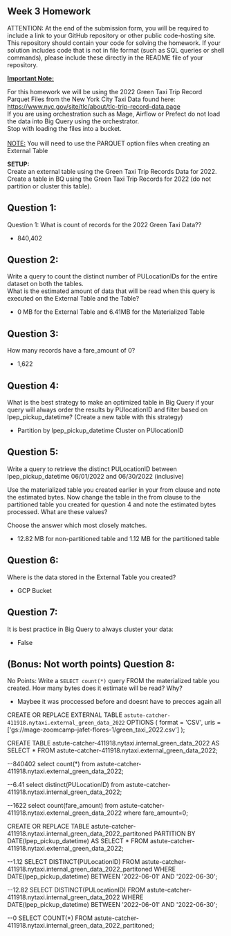 ## Week 3 Homework
ATTENTION: At the end of the submission form, you will be required to include a link to your GitHub repository or other public code-hosting site. This repository should contain your code for solving the homework. If your solution includes code that is not in file format (such as SQL queries or shell commands), please include these directly in the README file of your repository.

<b><u>Important Note:</b></u> <p> For this homework we will be using the 2022 Green Taxi Trip Record Parquet Files from the New York
City Taxi Data found here: </br> https://www.nyc.gov/site/tlc/about/tlc-trip-record-data.page </br>
If you are using orchestration such as Mage, Airflow or Prefect do not load the data into Big Query using the orchestrator.</br> 
Stop with loading the files into a bucket. </br></br>
<u>NOTE:</u> You will need to use the PARQUET option files when creating an External Table</br>

<b>SETUP:</b></br>
Create an external table using the Green Taxi Trip Records Data for 2022. </br>
Create a table in BQ using the Green Taxi Trip Records for 2022 (do not partition or cluster this table). </br>
</p>

## Question 1:
Question 1: What is count of records for the 2022 Green Taxi Data??
- 840,402


## Question 2:
Write a query to count the distinct number of PULocationIDs for the entire dataset on both the tables.</br> 
What is the estimated amount of data that will be read when this query is executed on the External Table and the Table?

- 0 MB for the External Table and 6.41MB for the Materialized Table



## Question 3:
How many records have a fare_amount of 0?

- 1,622

## Question 4:
What is the best strategy to make an optimized table in Big Query if your query will always order the results by PUlocationID and filter based on lpep_pickup_datetime? (Create a new table with this strategy)

- Partition by lpep_pickup_datetime  Cluster on PUlocationID


## Question 5:
Write a query to retrieve the distinct PULocationID between lpep_pickup_datetime
06/01/2022 and 06/30/2022 (inclusive)</br>

Use the materialized table you created earlier in your from clause and note the estimated bytes. Now change the table in the from clause to the partitioned table you created for question 4 and note the estimated bytes processed. What are these values? </br>

Choose the answer which most closely matches.</br> 

- 12.82 MB for non-partitioned table and 1.12 MB for the partitioned table



## Question 6: 
Where is the data stored in the External Table you created?

- GCP Bucket


## Question 7:
It is best practice in Big Query to always cluster your data:

- False


## (Bonus: Not worth points) Question 8:
No Points: Write a `SELECT count(*)` query FROM the materialized table you created. How many bytes does it estimate will be read? Why?
- Maybee it was proccessed before and doesnt have to precces again all 
 

CREATE OR REPLACE EXTERNAL TABLE `astute-catcher-411918.nytaxi.external_green_data_2022`
OPTIONS (
  format = 'CSV',
  uris = ['gs://mage-zoomcamp-jafet-flores-1/green_taxi_2022.csv'] 
);

CREATE TABLE astute-catcher-411918.nytaxi.internal_green_data_2022
AS SELECT * FROM astute-catcher-411918.nytaxi.external_green_data_2022;

--840402
select count(*) from astute-catcher-411918.nytaxi.external_green_data_2022;

--6.41
select distinct(PULocationID) from  astute-catcher-411918.nytaxi.internal_green_data_2022;

--1622
select count(fare_amount) from astute-catcher-411918.nytaxi.external_green_data_2022 where fare_amount=0;


CREATE OR REPLACE TABLE astute-catcher-411918.nytaxi.internal_green_data_2022_partitoned
PARTITION BY
DATE(lpep_pickup_datetime) AS
SELECT * FROM astute-catcher-411918.nytaxi.external_green_data_2022;

--1.12
SELECT DISTINCT(PULocationID)
FROM astute-catcher-411918.nytaxi.internal_green_data_2022_partitoned
WHERE DATE(lpep_pickup_datetime) BETWEEN '2022-06-01' AND '2022-06-30';

--12.82
SELECT DISTINCT(PULocationID)
FROM astute-catcher-411918.nytaxi.internal_green_data_2022
WHERE DATE(lpep_pickup_datetime) BETWEEN '2022-06-01' AND '2022-06-30';

--0
SELECT COUNT(*) FROM astute-catcher-411918.nytaxi.internal_green_data_2022_partitoned;


